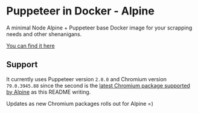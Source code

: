 # Puppeteer in Docker - Alpine

A minimal Node Alpine + Puppeteer base Docker image for your scrapping needs and other shenanigans.

[You can find it here](https://cloud.docker.com/repository/docker/emethium/puppeteer-in-docker/general)

## Support

It currently uses Puppeteer version `2.0.0` and Chromium version `79.0.3945.88` since the second is the [latest Chromium package supported by Alpine](https://pkgs.alpinelinux.org/package/edge/community/x86_64/chromium) as this README writing.

Updates as new Chromium packages rolls out for Alpine =)

